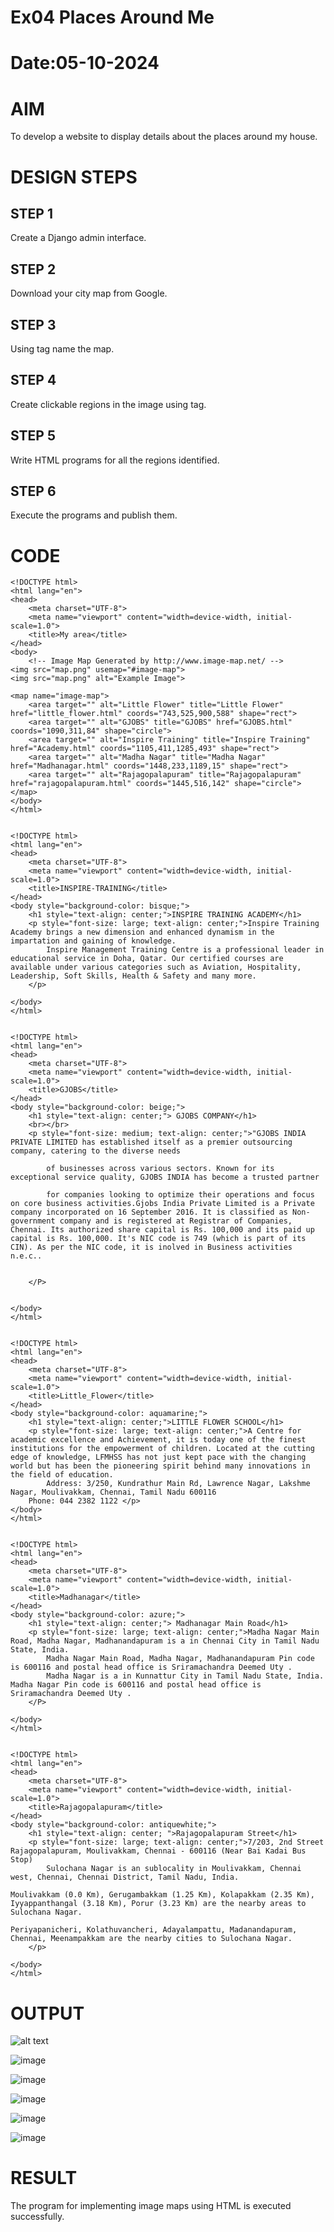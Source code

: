 # Ex04 Places Around Me
# Date:05-10-2024
# AIM
To develop a website to display details about the places around my house.

# DESIGN STEPS
## STEP 1
Create a Django admin interface.

## STEP 2
Download your city map from Google.

## STEP 3
Using <map> tag name the map.

## STEP 4
Create clickable regions in the image using <area> tag.

## STEP 5
Write HTML programs for all the regions identified.

## STEP 6
Execute the programs and publish them.

# CODE


    <!DOCTYPE html>
    <html lang="en">
    <head>
        <meta charset="UTF-8">
        <meta name="viewport" content="width=device-width, initial-scale=1.0">
        <title>My area</title>
    </head>
    <body>
        <!-- Image Map Generated by http://www.image-map.net/ -->
    <img src="map.png" usemap="#image-map">
    <img src="map.png" alt="Example Image">

    <map name="image-map">
        <area target="" alt="Little Flower" title="Little Flower" href="little_flower.html" coords="743,525,900,588" shape="rect">
        <area target="" alt="GJOBS" title="GJOBS" href="GJOBS.html" coords="1090,311,84" shape="circle">
        <area target="" alt="Inspire Training" title="Inspire Training" href="Academy.html" coords="1105,411,1285,493" shape="rect">
        <area target="" alt="Madha Nagar" title="Madha Nagar" href="Madhanagar.html" coords="1448,233,1189,15" shape="rect">
        <area target="" alt="Rajagopalapuram" title="Rajagopalapuram" href="rajagopalapuram.html" coords="1445,516,142" shape="circle">
    </map>
    </body>
    </html>


    <!DOCTYPE html>
    <html lang="en">
    <head>
        <meta charset="UTF-8">
        <meta name="viewport" content="width=device-width, initial-scale=1.0">
        <title>INSPIRE-TRAINING</title>
    </head>
    <body style="background-color: bisque;">
        <h1 style="text-align: center;">INSPIRE TRAINING ACADEMY</h1>
        <p style="font-size: large; text-align: center;">Inspire Training Academy brings a new dimension and enhanced dynamism in the impartation and gaining of knowledge.
            Inspire Management Training Centre is a professional leader in educational service in Doha, Qatar. Our certified courses are available under various categories such as Aviation, Hospitality, Leadership, Soft Skills, Health & Safety and many more.
        </p>

    </body>
    </html>


    <!DOCTYPE html>
    <html lang="en">
    <head>
        <meta charset="UTF-8">
        <meta name="viewport" content="width=device-width, initial-scale=1.0">
        <title>GJOBS</title>
    </head>
    <body style="background-color: beige;">
        <h1 style="text-align: center;"> GJOBS COMPANY</h1>
        <br></br>
        <p style="font-size: medium; text-align: center;">"GJOBS INDIA PRIVATE LIMITED has established itself as a premier outsourcing company, catering to the diverse needs 
            
            of businesses across various sectors. Known for its exceptional service quality, GJOBS INDIA has become a trusted partner
            
            for companies looking to optimize their operations and focus on core business activities.Gjobs India Private Limited is a Private company incorporated on 16 September 2016. It is classified as Non-government company and is registered at Registrar of Companies, Chennai. Its authorized share capital is Rs. 100,000 and its paid up capital is Rs. 100,000. It's NIC code is 749 (which is part of its CIN). As per the NIC code, it is inolved in Business activities n.e.c..


        </P>


    </body>
    </html>


    <!DOCTYPE html>
    <html lang="en">
    <head>
        <meta charset="UTF-8">
        <meta name="viewport" content="width=device-width, initial-scale=1.0">
        <title>Little_Flower</title>
    </head>
    <body style="background-color: aquamarine;">
        <h1 style="text-align: center;">LITTLE FLOWER SCHOOL</h1>
        <p style="font-size: large; text-align: center;">A Centre for academic excellence and Achievement, it is today one of the finest institutions for the empowerment of children. Located at the cutting edge of knowledge, LFMHSS has not just kept pace with the changing world but has been the pioneering spirit behind many innovations in the field of education.
            Address: 3/250, Kundrathur Main Rd, Lawrence Nagar, Lakshme Nagar, Moulivakkam, Chennai, Tamil Nadu 600116
        Phone: 044 2382 1122 </p>
    </body>
    </html>


    <!DOCTYPE html>
    <html lang="en">
    <head>
        <meta charset="UTF-8">
        <meta name="viewport" content="width=device-width, initial-scale=1.0">
        <title>Madhanagar</title>
    </head>
    <body style="background-color: azure;">
        <h1 style="text-align: center;"> Madhanagar Main Road</h1>
        <p style="font-size: large; text-align: center;">Madha Nagar Main Road, Madha Nagar, Madhanandapuram is a in Chennai City in Tamil Nadu State, India.
            Madha Nagar Main Road, Madha Nagar, Madhanandapuram Pin code is 600116 and postal head office is Sriramachandra Deemed Uty .
            Madha Nagar is a in Kunnattur City in Tamil Nadu State, India.
    Madha Nagar Pin code is 600116 and postal head office is Sriramachandra Deemed Uty .
        </P>

    </body>
    </html>


    <!DOCTYPE html>
    <html lang="en">
    <head>
        <meta charset="UTF-8">
        <meta name="viewport" content="width=device-width, initial-scale=1.0">
        <title>Rajagopalapuram</title>
    </head>
    <body style="background-color: antiquewhite;">
        <h1 style="text-align: center; ">Rajagopalapuram Street</h1>
        <p style="font-size: large; text-align: center;">7/203, 2nd Street Rajagopalapuram, Moulivakkam, Chennai - 600116 (Near Bai Kadai Bus Stop)
            Sulochana Nagar is an sublocality in Moulivakkam, Chennai west, Chennai, Chennai District, Tamil Nadu, India.

    Moulivakkam (0.0 Km), Gerugambakkam (1.25 Km), Kolapakkam (2.35 Km), Iyyappanthangal (3.18 Km), Porur (3.23 Km) are the nearby areas to Sulochana Nagar.

    Periyapanicheri, Kolathuvancheri, Adayalampattu, Madanandapuram, Chennai, Meenampakkam are the nearby cities to Sulochana Nagar.
        </p>

    </body>
    </html>

# OUTPUT



 ![alt text](<Screenshot 2024-11-21 183054.png>) 

 ![image](https://github.com/user-attachments/assets/88c6505d-b431-4a40-aa22-7624d13d80e4)

 ![image](https://github.com/user-attachments/assets/bb639078-50ac-4a96-9822-beeb1b1cad61)

 ![image](https://github.com/user-attachments/assets/d2272333-cc80-444e-b31d-73fb2d35c409)

 ![image](https://github.com/user-attachments/assets/cc176da3-8478-4d1a-aa09-69e60002a208)

![image](https://github.com/user-attachments/assets/93d89480-cc1b-45d5-afed-e887a6306249)




# RESULT
The program for implementing image maps using HTML is executed successfully.
